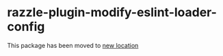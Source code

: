 # razzle-plugin-modify-eslint-loader-config

This package has been moved to [new location](https://github.com/thorgate/razzle-plugins/tree/master/packages/razzle-plugin-modify-eslint-loader-config)
